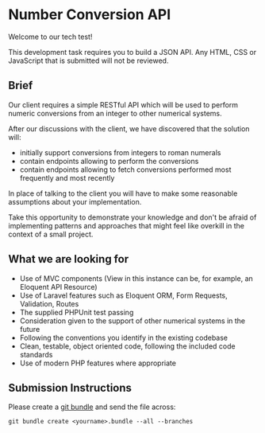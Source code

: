 # Number Conversion API

Welcome to our tech test!

This development task requires you to build a JSON API. Any HTML, CSS or JavaScript that is submitted will not be reviewed.


## Brief

Our client requires a simple RESTful API which will be used to perform numeric conversions from an integer to other numerical systems.

After our discussions with the client, we have discovered that the solution will:
- initially support conversions from integers to roman numerals
- contain endpoints allowing to perform the conversions
- contain endpoints allowing to fetch conversions performed most frequently and most recently

In place of talking to the client you will have to make some reasonable assumptions about your implementation.

Take this opportunity to demonstrate your knowledge and don't be afraid of implementing patterns and approaches that might feel like overkill in the context of a small project.


## What we are looking for

- Use of MVC components (View in this instance can be, for example, an Eloquent API Resource)
- Use of Laravel features such as Eloquent ORM, Form Requests, Validation, Routes
- The supplied PHPUnit test passing
- Consideration given to the support of other numerical systems in the future
- Following the conventions you identify in the existing codebase
- Clean, testable, object oriented code, following the included code standards
- Use of modern PHP features where appropriate


## Submission Instructions

Please create a [git bundle](https://git-scm.com/docs/git-bundle/) and send the file across:

```shell
git bundle create <yourname>.bundle --all --branches
```
